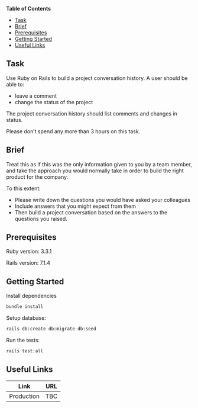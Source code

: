 **Table of Contents**

- [Task](#task)
- [Brief](#brief)
- [Prerequisites](#prerequisites)
- [Getting Started](#getting-started)
- [Useful Links](#useful-links)

## Task

Use Ruby on Rails to build a project conversation history. A user should be able to:

- leave a comment
- change the status of the project

The project conversation history should list comments and changes in status.

Please don’t spend any more than 3 hours on this task.

## Brief

Treat this as if this was the only information given to you by a team member, and take the approach you would normally take in order to build the right product for the company.

To this extent:

- Please write down the questions you would have asked your colleagues
- Include answers that you might expect from them
- Then build a project conversation based on the answers to the questions you raised.

## Prerequisites

Ruby version: 3.3.1

Rails version: 7.1.4

## Getting Started

Install dependencies

```bash
bundle install
```

Setup database:

```bash
rails db:create db:migrate db:seed
```

Run the tests:

```bash
rails test:all
```

## Useful Links

| Link       | URL |
| ---------- | --- |
| Production | TBC |
